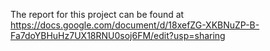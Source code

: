 The report for this project can be found at https://docs.google.com/document/d/18xefZG-XKBNuZP-B-Fa7doYBHuHz7UX18RNU0soj6FM/edit?usp=sharing
